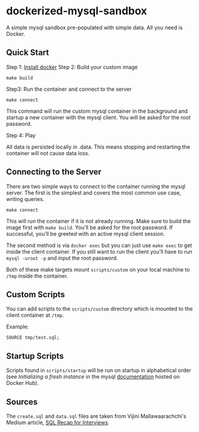 # dockerized-mysql-sandbox

A simple mysql sandbox pre-populated with simple data. All you need is Docker.  

## Quick Start

Step 1: [Install docker](https://www.docker.com/get-started)
Step 2: Build your custom image
```
make build
```
Step3: Run the container and connect to the server
```
make connect
```
This command will run the custom mysql container in the background and startup a new container with the mysql client. You will be asked for the root password.  
  
Step 4: Play  

All data is persisted locally in .data. This means stopping and restarting the container will not cause data loss.

## Connecting to the Server
There are two simple ways to connect to the container running the mysql server. The first is the simplest and covers the most common use case, writing queries.  
```
make connect
```
This will run the container if it is not already running. Make sure to build the image first with `make build`. You'll be asked for the root password. If successful, you'll be greeted with an active mysql client session.  

The second method is via `docker exec` but you can just use `make exec` to get inside the client container. If you still want to run the client you'll have to run `mysql -uroot -p` and input the root password.  

Both of these make targets mount `scripts/custom` on your local machine to `/tmp` inside the container.

## Custom Scripts
You can add scripts to the `scripts/custom` directory which is mounted to the client container at `/tmp`.

Example:

```
SOURCE tmp/test.sql;
```

## Startup Scripts
Scripts found in `scripts/startup` will be run on startup in alphabetical order (see *Initializing a fresh instance* in the mysql [documentation](https://hub.docker.com/_/mysql) hosted on Docker Hub).

## Sources
The `create.sql` and `data.sql` files are taken from Vijini Mallawaarachchi's Medium article, [SQL Recap for Interviews](https://towardsdatascience.com/sql-cheat-sheet-for-interviews-6e5981fa797b).

